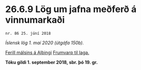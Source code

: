 # 26.6.9 Lög um jafna meðferð á vinnumarkaði

`nr. 86 25. júní 2018`

_Íslensk lög 1. maí 2020 (útgáfa 150b)._

[Ferill málsins á Alþingi](https://www.althingi.is/thingstorf/thingmalalistar-eftir-thingum/ferill/?ltg=148&mnr=394)
[Frumvarp til laga.](https://www.althingi.is/altext/148/s/0551.html)

**Tóku gildi 1. september 2018, sbr. þó 19. gr.**


